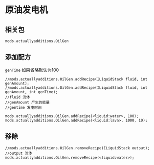 # 原油发电机

## 相关包
`mods.actuallyadditions.OilGen`


## 添加配方


`genTime` 如果省略默认为100
```
//mods.actuallyadditions.OilGen.addRecipe(ILiquidStack fluid, int genAmount);
//mods.actuallyadditions.OilGen.addRecipe(ILiquidStack fluid, int genAmount, int genTime);
//fluid 流体
//genAmount 产生的能量
//gentime 发电时间

mods.actuallyadditions.OilGen.addRecipe(<liquid:water>, 100);
mods.actuallyadditions.OilGen.addRecipe(<liquid:lava>, 1000, 10);
```

## 移除

```
//mods.actuallyadditions.OilGen.removeRecipe(ILiquidStack output);
//output 流体
mods.actuallyadditions.OilGen.removeRecipe(<liquid:water>);
```
